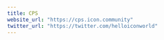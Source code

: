 ```yaml
---
title: CPS
website_url: "https://cps.icon.community"
twitter_url: "https://twitter.com/helloiconworld"
---
```


